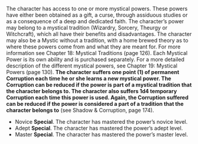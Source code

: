 The character has access to one or more mystical powers. 
These powers have either been obtained as a gift, a curse, through assiduous studies or as a consequence of a deep and dedicated faith. The character’s power may belong to a mystical tradition (Wizardry, Sorcery, Theurgy or Witchcraft), which all have their benefits and disadvantages. The character may also be a Mystic without a tradition, with a home brewed theory as to where these powers come from and what they are meant for. For more information see Chapter 18: Mystical Traditions (page 126). Each Mystical Power is its own ability and is purchased separately. For a more detailed description of the different mystical powers, see Chapter 19: Mystical Powers (page 130). **The character suffers one point (1) of permanent Corruption each time he or she learns a new mystical power. The Corruption can be reduced if the power is part of a mystical tradition that the character belongs to. The character also suffers 1d4 temporary Corruption each time this power is used. Again, the Corruption suffered can be reduced if the power is considered a part of a tradition that the character belongs to** (see Shadow & Corruption, page 174). 

- Novice **Special**. The character has mastered the power’s novice level. 
- Adept **Special**. The character has mastered the power’s adept level. 
- Master **Special**. The character has mastered the power’s master level.